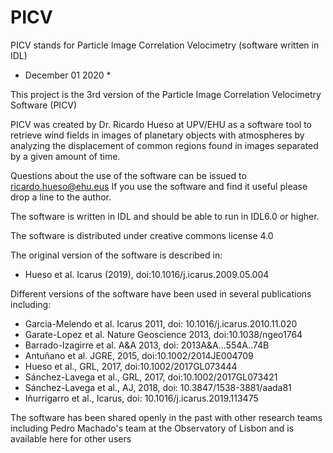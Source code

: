 # PICV
PICV stands for Particle  Image Correlation Velocimetry (software written in IDL)


* December 01 2020 *

This project is the 3rd version of the Particle Image Correlation Velocimetry Software (PICV)

PICV was created by Dr. Ricardo Hueso at UPV/EHU as a software tool to retrieve wind fields 
in images of planetary objects with atmospheres by analyzing the displacement of common regions
found in images separated by a given amount of time.

Questions about the use of the software can be issued to ricardo.hueso@ehu.eus
If you use the software and find it useful please drop a line to the author.

The software is written in IDL and should be able to run in IDL6.0 or higher.

The software is distributed under creative commons license 4.0 

The original version of the software is described in:
* Hueso et al. Icarus (2019), doi:10.1016/j.icarus.2009.05.004 

Different versions of the software have been used in several publications including:

* Garcia-Melendo et al. Icarus 2011, doi: 10.1016/j.icarus.2010.11.020
* Garate-Lopez et al. Nature Geoscience 2013, doi:10.1038/ngeo1764
* Barrado-Izagirre et al. A&A 2013, doi: 2013A&A...554A..74B 
* Antuñano et al. JGRE, 2015, doi:10.1002/2014JE004709 
* Hueso et al., GRL, 2017, doi:10.1002/2017GL073444
* Sánchez-Lavega et al., GRL, 2017, doi:10.1002/2017GL073421 
* Sánchez-Lavega et al., AJ, 2018, doi: 10.3847/1538-3881/aada81
* Iñurrigarro et al., Icarus, doi: 10.1016/j.icarus.2019.113475

The software has been shared openly in the past with other research teams including
Pedro Machado's team at the Observatory of Lisbon and is available here for other users

